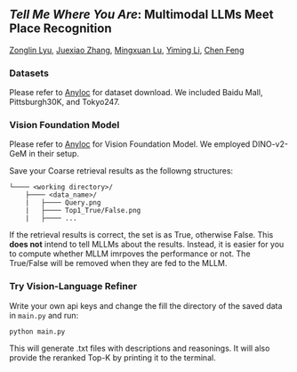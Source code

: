 ## *Tell Me Where You Are*: Multimodal LLMs Meet Place Recognition
[Zonglin Lyu](https://zonglinl.github.io/), [Juexiao Zhang](https://juexzz.github.io/), [Mingxuan Lu](https://scholar.google.com/citations?user=m4ChlREAAAAJ&hl=en), [Yiming Li](https://yimingli-page.github.io/), [Chen Feng](https://ai4ce.github.io/)


### Datasets

Please refer to [Anyloc](https://github.com/AnyLoc/AnyLoc) for dataset download. We included Baidu Mall, Pittsburgh30K, and Tokyo247.

### Vision Foundation Model

Please refer to [Anyloc](https://github.com/AnyLoc/AnyLoc) for Vision Foundation Model. We employed DINO-v2-GeM in their setup. 

Save your Coarse retrieval results as the followng structures:

```
└──── <working directory>/
    ├──── <data_name>/
    |   ├──── Query.png
    |   ├──── Top1_True/False.png
    |   ├──── ...
```
If the retrieval results is correct, the set is as True, otherwise False. This **does not** intend to tell MLLMs about the results. Instead, it is easier for you to compute whether MLLM imrpoves the performance or not. The True/False will be removed when they are fed to the MLLM.

### Try Vision-Language Refiner

Write your own api keys and change the fill the directory of the saved data in ```main.py``` and run:

```
python main.py
```

This will generate .txt files with descriptions and reasonings. It will also provide the reranked Top-K by printing it to the terminal.
